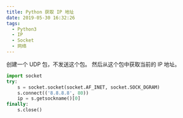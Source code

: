 ```yaml
---
title: Python 获取 IP 地址
date: 2019-05-30 16:32:26
tags:
  - Python3
  - IP
  - Socket
  - 网络
---
```


创建一个 UDP 包，不发送这个包。
然后从这个包中获取当前的 IP 地址。

```python
import socket
try:
    s = socket.socket(socket.AF_INET, socket.SOCK_DGRAM)
    s.connect(('8.8.8.8', 80))
    ip = s.getsockname()[0]
finally:
    s.close()
```
